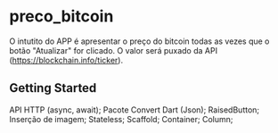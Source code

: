 # preco_bitcoin

O intutito do APP é apresentar o preço do bitcoin todas as vezes que o botão "Atualizar" for clicado. O valor será puxado da API (https://blockchain.info/ticker).

## Getting Started

API HTTP (async, await); Pacote Convert Dart (Json); RaisedButton; Inserção de imagem; Stateless; Scaffold; Container; Column;
